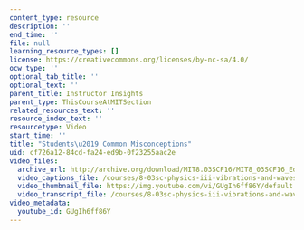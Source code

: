 ```yaml
---
content_type: resource
description: ''
end_time: ''
file: null
learning_resource_types: []
license: https://creativecommons.org/licenses/by-nc-sa/4.0/
ocw_type: ''
optional_tab_title: ''
optional_text: ''
parent_title: Instructor Insights
parent_type: ThisCourseAtMITSection
related_resources_text: ''
resource_index_text: ''
resourcetype: Video
start_time: ''
title: "Students\u2019 Common Misconceptions"
uid: cf726a12-84cd-fa24-ed9b-0f23255aac2e
video_files:
  archive_url: http://archive.org/download/MIT8.03SCF16/MIT8_03SCF16_Educator01_Common_Misconceptions_300k.mp4
  video_captions_file: /courses/8-03sc-physics-iii-vibrations-and-waves-fall-2016/088d095b75af5e589976aa6126821f1c_GUgIh6ff86Y.vtt
  video_thumbnail_file: https://img.youtube.com/vi/GUgIh6ff86Y/default.jpg
  video_transcript_file: /courses/8-03sc-physics-iii-vibrations-and-waves-fall-2016/9b8e10dd634ed68c795d19ac6e2d0ebb_GUgIh6ff86Y.pdf
video_metadata:
  youtube_id: GUgIh6ff86Y
---
```

